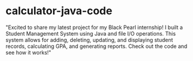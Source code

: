 # calculator-java-code
"Excited to share my latest project for my Black Pearl internship! I built a Student Management System using Java and file I/O operations. This system allows for adding, deleting, updating, and displaying student records, calculating GPA, and generating reports. Check out the code and see how it works!"
